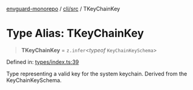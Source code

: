[envguard-monorepo](../../../index.md) / [cli/src](../index.md) / TKeyChainKey

# Type Alias: TKeyChainKey

> **TKeyChainKey** = `z.infer`\<*typeof* `KeyChainKeySchema`\>

Defined in: [types/index.ts:39](https://github.com/amannirala13/envguard/blob/3109fc1a57b52249408b958acacfd83ef088e5f3/packages/cli/src/types/index.ts#L39)

Type representing a valid key for the system keychain.
Derived from the KeyChainKeySchema.
